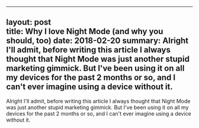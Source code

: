 ----	
layout: post	
title: Why I love Night Mode (and why you should, too)
date: 2018-02-20 
summary: Alright I'll admit, before writing this article I always thought that Night Mode was just another stupid marketing gimmick. But I've been using it on all my devices for the past 2 months or so, and I can't ever imagine using a device without it.
----	

Alright I'll admit, before writing this article I always thought that Night Mode was just another stupid marketing gimmick. But I've been using it on all my devices for the past 2 months or so, and I can't ever imagine using a device without it.
